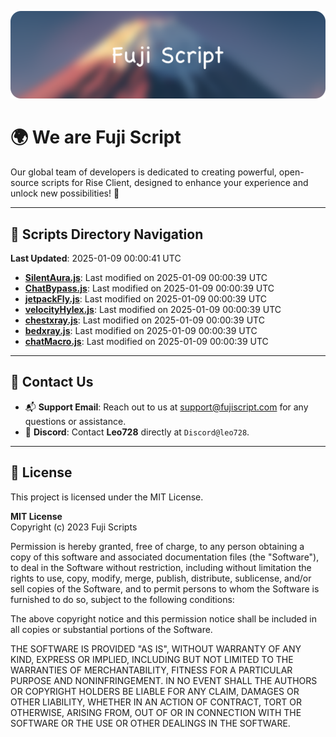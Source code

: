 ![Banner](.github/b.webp)

# 🌍 **We are Fuji Script**

Our global team of developers is dedicated to creating powerful, open-source scripts for Rise Client, designed to enhance your experience and unlock new possibilities! 🌟

---
<!-- SCRIPTS_NAVIGATION_START -->
## 📂 **Scripts Directory Navigation**

**Last Updated**: 2025-01-09 00:00:41 UTC

- **[SilentAura.js](scripts/SilentAura.js)**: Last modified on 2025-01-09 00:00:39 UTC
- **[ChatBypass.js](scripts/ChatBypass.js)**: Last modified on 2025-01-09 00:00:39 UTC
- **[jetpackFly.js](scripts/jetpackFly.js)**: Last modified on 2025-01-09 00:00:39 UTC
- **[velocityHylex.js](scripts/velocityHylex.js)**: Last modified on 2025-01-09 00:00:39 UTC
- **[chestxray.js](scripts/chestxray.js)**: Last modified on 2025-01-09 00:00:39 UTC
- **[bedxray.js](scripts/bedxray.js)**: Last modified on 2025-01-09 00:00:39 UTC
- **[chatMacro.js](scripts/chatMacro.js)**: Last modified on 2025-01-09 00:00:39 UTC

<!-- SCRIPTS_NAVIGATION_END -->

---

## 💬 **Contact Us**  
- 📬 **Support Email**: Reach out to us at [support@fujiscript.com](mailto:support@fujiscript.com) for any questions or assistance.  
- 💬 **Discord**: Contact **Leo728** directly at `Discord@leo728`.

---

## 📜 **License**

This project is licensed under the MIT License.  

**MIT License**  
Copyright (c) 2023 Fuji Scripts  

Permission is hereby granted, free of charge, to any person obtaining a copy of this software and associated documentation files (the "Software"), to deal in the Software without restriction, including without limitation the rights to use, copy, modify, merge, publish, distribute, sublicense, and/or sell copies of the Software, and to permit persons to whom the Software is furnished to do so, subject to the following conditions:  

The above copyright notice and this permission notice shall be included in all copies or substantial portions of the Software.  

THE SOFTWARE IS PROVIDED "AS IS", WITHOUT WARRANTY OF ANY KIND, EXPRESS OR IMPLIED, INCLUDING BUT NOT LIMITED TO THE WARRANTIES OF MERCHANTABILITY, FITNESS FOR A PARTICULAR PURPOSE AND NONINFRINGEMENT. IN NO EVENT SHALL THE AUTHORS OR COPYRIGHT HOLDERS BE LIABLE FOR ANY CLAIM, DAMAGES OR OTHER LIABILITY, WHETHER IN AN ACTION OF CONTRACT, TORT OR OTHERWISE, ARISING FROM, OUT OF OR IN CONNECTION WITH THE SOFTWARE OR THE USE OR OTHER DEALINGS IN THE SOFTWARE.  

